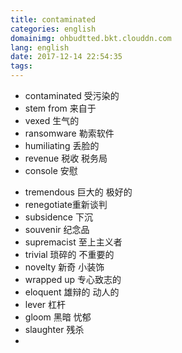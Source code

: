 ```yaml
---
title: contaminated
categories: english
domainimg: ohbudtted.bkt.clouddn.com
lang: english
date: 2017-12-14 22:54:35
tags:
---
```

* contaminated 受污染的
* stem from 来自于
* vexed 生气的
* ransomware 勒索软件
* humiliating 丢脸的
* revenue 税收 税务局
* console 安慰
<!-- more  -->
* tremendous 巨大的 极好的
* renegotiate重新谈判
* subsidence 下沉
* souvenir 纪念品
* supremacist 至上主义者
* trivial 琐碎的 不重要的
* novelty 新奇 小装饰
* wrapped up 专心致志的
* eloquent 雄辩的 动人的
* lever 杠杆
* gloom 黑暗 忧郁
* slaughter 残杀
* 